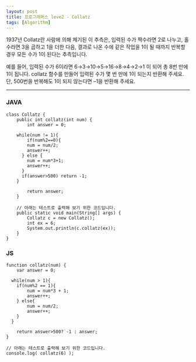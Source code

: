 ```yaml
---
layout: post
title: 프로그래머스 leve2 - Collatz
tags: [Algorithm]
---
```



1937년 Collatz란 사람에 의해 제기된 이 추측은, 입력된 수가 짝수라면 2로 나누고, 홀수라면 3을 곱하고 1을 더한 다음, 결과로 나온 수에 같은 작업을 1이 될 때까지 반복할 경우 모든 수가 1이 된다는 추측입니다.

예를 들어, 입력된 수가 6이라면 6→3→10→5→16→8→4→2→1 이 되어 총 8번 만에 1이 됩니다. collatz 함수를 만들어 입력된 수가 몇 번 만에 1이 되는지 반환해 주세요. 단, 500번을 반복해도 1이 되지 않는다면 –1을 반환해 주세요.

------


### JAVA

```
class Collatz {
	public int collatz(int num) {
		int answer = 0;

    while(num != 1){
    	if(num%2==0){
        num = num/2;
        answer++;
      } else {
        num = num*3+1;
        answer++;
      }
      if(answer>500) return -1;
    }

		return answer;
	}

	// 아래는 테스트로 출력해 보기 위한 코드입니다.
	public static void main(String[] args) {
		Collatz c = new Collatz();
		int ex = 6;
		System.out.println(c.collatz(ex));
	}
}
```

### JS
```
function collatz(num) {
	var answer = 0;

  while(num > 1){
  	if(num%2 == 1){
    	num = num*3 + 1;
    	answer++;
    } else{
    	num = num/2;
    	answer++;
    }
  }

	return answer>500? -1 : answer;
}

// 아래는 테스트로 출력해 보기 위한 코드입니다.
console.log( collatz(6) );
```
